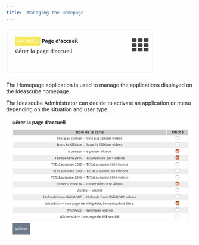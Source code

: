 ```yaml
---
title: 'Managing the Homepage'
---
```


![](page-d-accueil.jpg)
 
The Homepage application is used to manage the applications displayed on the Ideascube homepage. 

The Ideascube Administrator can decide to activate an application or menu depending on the situation and user type.  
 
 ![](page-d-accueil-applist.jpg)